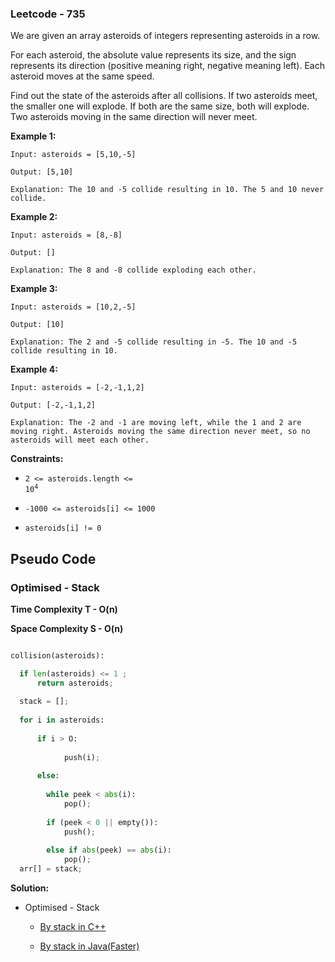 ### Leetcode - 735

We are given an array asteroids of integers representing asteroids in a row.

For each asteroid, the absolute value represents its size, and the sign represents its direction (positive meaning right, negative meaning left). Each asteroid moves at the same speed.

Find out the state of the asteroids after all collisions. If two asteroids meet, the smaller one will explode. If both are the same size, both will explode. Two asteroids moving in the same direction will never meet.

**Example 1:**

```
Input: asteroids = [5,10,-5]

Output: [5,10]

Explanation: The 10 and -5 collide resulting in 10. The 5 and 10 never collide.
```

**Example 2:**

```
Input: asteroids = [8,-8]

Output: []

Explanation: The 8 and -8 collide exploding each other.
```

**Example 3:**

```
Input: asteroids = [10,2,-5]

Output: [10]

Explanation: The 2 and -5 collide resulting in -5. The 10 and -5 collide resulting in 10.
```

**Example 4:**

```
Input: asteroids = [-2,-1,1,2]

Output: [-2,-1,1,2]

Explanation: The -2 and -1 are moving left, while the 1 and 2 are moving right. Asteroids moving the same direction never meet, so no asteroids will meet each other.
```

**Constraints:**

- <code>2 <= asteroids.length <= 10<sup>4</sup></code>

- <code>-1000 <= asteroids[i] <= 1000</code>

- <code>asteroids[i] != 0</code>

## Pseudo Code

### Optimised - Stack

**Time Complexity T - O(n)**

**Space Complexity S - O(n)**

```python

collision(asteroids):

  if len(asteroids) <= 1 ;
      return asteroids;
   
  stack = [];
  
  for i in asteroids:
      
      if i > O:
      
            push(i);
            
      else:
      
        while peek < abs(i):
            pop();
         
        if (peek < 0 || empty()):
            push();
            
        else if abs(peek) == abs(i):
            pop();
  arr[] = stack;

```

**Solution:**

- Optimised - Stack

    - [By stack in C++](https://github.com/Ajay2521/Competitive-Programming/blob/main/Array/Asteroid%20Collision/By%20stack.cpp)
  
    - [By stack in Java(Faster)](https://github.com/Ajay2521/Competitive-Programming/blob/main/Array/Asteroid%20Collision/By%20stack.java)


            



